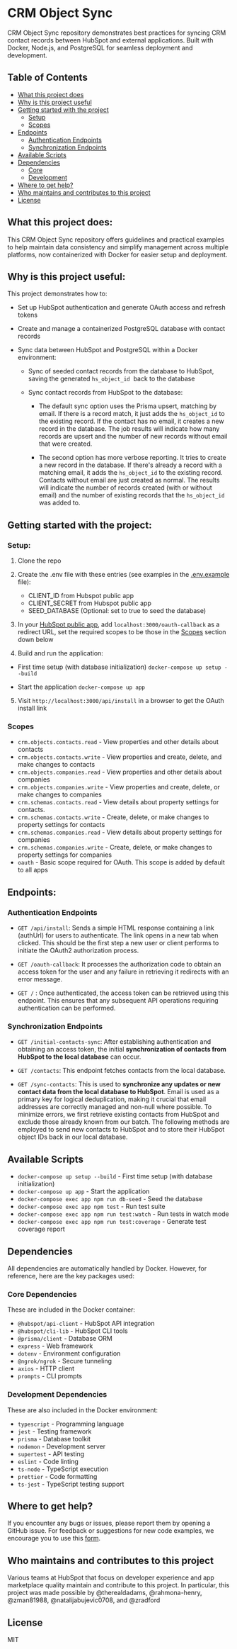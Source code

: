 # CRM Object Sync

CRM Object Sync repository demonstrates best practices for syncing CRM contact records between HubSpot and external applications. Built with Docker, Node.js, and PostgreSQL for seamless deployment and development.

## Table of Contents
- [What this project does](#what-this-project-does)
- [Why is this project useful](#why-is-this-project-useful)
- [Getting started with the project](#getting-started-with-the-project)
  - [Setup](#setup)
  - [Scopes](#scopes)
- [Endpoints](#endpoints)
  - [Authentication Endpoints](#authentication-endpoints)
  - [Synchronization Endpoints](#synchronization-endpoints)
- [Available Scripts](#available-scripts)
- [Dependencies](#dependencies)
  - [Core](#core)
  - [Development](#development)
- [Where to get help?](#where-to-get-help)
- [Who maintains and contributes to this project](#who-maintains-and-contributes-to-this-project)
- [License](#license)


## What this project does:

This CRM Object Sync repository offers guidelines and practical examples to help maintain data consistency and simplify management across multiple platforms, now containerized with Docker for easier setup and deployment.

## Why is this project useful:

This project demonstrates how to:

- Set up HubSpot authentication and generate OAuth access and refresh tokens
- Create and manage a containerized PostgreSQL database with contact records
- Sync data between HubSpot and PostgreSQL within a Docker environment:

  - Sync of seeded contact records from the database to HubSpot, saving the generated `hs_object_id`  back to the database

  - Sync contact records from HubSpot to the database:

    - The default sync option uses the Prisma upsert, matching by email. If there is a record match, it just adds the `hs_object_id` to the existing record. If the contact has no email, it creates a new record in the database. The job results will indicate how many records are upsert and the number of new records without email that were created.

    - The second option has more verbose reporting. It tries to create a new record in the database. If there's already a record with a matching email, it adds the `hs_object_id` to the existing record. Contacts without email are just created as normal. The results will indicate the number of records created (with or without email) and the number of existing records that the `hs_object_id` was added to.

 ## Getting started with the project:

### Setup:

1. Clone the repo

2. Create the .env file with these entries (see examples in the [.env.example](./.env.example) file):
     - CLIENT_ID from Hubspot public app
     - CLIENT_SECRET from Hubspot public app
     - SEED_DATABASE (Optional: set to true to seed the database)

3. In your [HubSpot public app](https://developers.hubspot.com/docs/api/creating-an-app), add `localhost:3000/oauth-callback` as a redirect URL, set the required scopes to be those in the [Scopes](#scopes) section down below

4. Build and run the application:
- First time setup (with database initialization)
`docker-compose up setup --build`

- Start the application
`docker-compose up app`

5. Visit `http://localhost:3000/api/install` in a browser to get the OAuth install link

### Scopes

- `crm.objects.contacts.read` - View properties and other details about contacts
- `crm.objects.contacts.write` - View properties and create, delete, and make changes to contacts
- `crm.objects.companies.read` - View properties and other details about companies
- `crm.objects.companies.write` - View properties and create, delete, or make changes to companies
- `crm.schemas.contacts.read` - View details about property settings for contacts.
- `crm.schemas.contacts.write` - Create, delete, or make changes to property settings for contacts
- `crm.schemas.companies.read` - View details about property settings for companies
- `crm.schemas.companies.write` - Create, delete, or make changes to property settings for companies
- `oauth` - Basic scope required for OAuth. This scope is added by default to all apps

## Endpoints:
### Authentication Endpoints

- `GET /api/install`: Sends a simple HTML response containing a link (authUrl) for users to authenticate. The link opens in a new tab when clicked. This should be the first step a new user or client performs to initiate the OAuth2 authorization process.

- `GET /oauth-callback`: It processes the authorization code to obtain an access token for the user and any failure in retrieving it redirects with an error message.

- `GET /` : Once authenticated, the access token can be retrieved using this endpoint. This ensures that any subsequent API operations requiring authentication can be performed.

### Synchronization Endpoints

- `GET /initial-contacts-sync`: After establishing authentication and obtaining an access token, the initial **synchronization of contacts from HubSpot to the local database** can occur.

- `GET /contacts`: This endpoint fetches contacts from the local database.

- `GET /sync-contacts`: This is used to **synchronize any updates or new contact data from the local database to HubSpot**. Email is used as a primary key for logical deduplication, making it crucial that email addresses are correctly managed and non-null where possible. To minimize errors, we first retrieve existing contacts from HubSpot and exclude those already known from our batch. The following methods are employed to send new contacts to HubSpot and to store their HubSpot object IDs back in our local database.

## Available Scripts

- `docker-compose up setup --build` - First time setup (with database initialization)
- `docker-compose up app` - Start the application
- `docker-compose exec app npm run db-seed` - Seed the database
- `docker-compose exec app npm test` - Run test suite
- `docker-compose exec app npm run test:watch` - Run tests in watch mode
- `docker-compose exec app npm run test:coverage` - Generate test coverage report

## Dependencies

All dependencies are automatically handled by Docker. However, for reference, here are the key packages used:

### Core Dependencies
These are included in the Docker container:
- `@hubspot/api-client` - HubSpot API integration
- `@hubspot/cli-lib` - HubSpot CLI tools
- `@prisma/client` - Database ORM
- `express` - Web framework
- `dotenv` - Environment configuration
- `@ngrok/ngrok` - Secure tunneling
- `axios` - HTTP client
- `prompts` - CLI prompts

### Development Dependencies
These are also included in the Docker environment:
- `typescript` - Programming language
- `jest` - Testing framework
- `prisma` - Database toolkit
- `nodemon` - Development server
- `supertest` - API testing
- `eslint` - Code linting
- `ts-node` - TypeScript execution
- `prettier` - Code formatting
- `ts-jest` - TypeScript testing support


## Where to get help?

If you encounter any bugs or issues, please report them by opening a GitHub issue. For feedback or suggestions for new code examples, we encourage you to use this [form](https://survey.hsforms.com/1RT0f09LSTHuflzNtMbr2jA96it).

## Who maintains and contributes to this project

Various teams at HubSpot that focus on developer experience and app marketplace quality maintain and contribute to this project. In particular, this project was made possible by @therealdadams, @rahmona-henry, @zman81988, @natalijabujevic0708, and @zradford

## License

MIT
